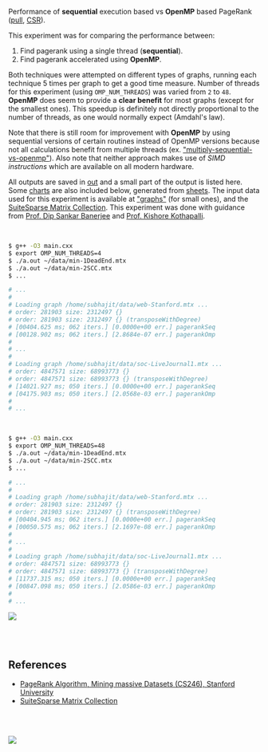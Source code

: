 Performance of **sequential** execution based vs **OpenMP** based PageRank
([pull], [CSR]).

This experiment was for comparing the performance between:
1. Find pagerank using a single thread (**sequential**).
2. Find pagerank accelerated using **OpenMP**.

Both techniques were attempted on different types of graphs, running each
technique 5 times per graph to get a good time measure. Number of threads
for this experiment (using `OMP_NUM_THREADS`) was varied from `2` to `48`.
**OpenMP** does seem to provide a **clear benefit** for most graphs (except
for the smallest ones). This speedup is definitely not directly proportional
to the number of threads, as one would normally expect (Amdahl's law).

Note that there is still room for improvement with **OpenMP** by using
sequential versions of certain routines instead of OpenMP versions because
not all calculations benefit from multiple threads (ex.
["multiply-sequential-vs-openmp"]). Also note that neither approach makes
use of *SIMD instructions* which are available on all modern hardware.

All outputs are saved in [out](out/) and a small part of the output is listed
here. Some [charts] are also included below, generated from [sheets]. The input
data used for this experiment is available at ["graphs"] (for small ones), and
the [SuiteSparse Matrix Collection]. This experiment was done with guidance
from [Prof. Dip Sankar Banerjee] and [Prof. Kishore Kothapalli].

<br>

```bash
$ g++ -O3 main.cxx
$ export OMP_NUM_THREADS=4
$ ./a.out ~/data/min-1DeadEnd.mtx
$ ./a.out ~/data/min-2SCC.mtx
$ ...

# ...
#
# Loading graph /home/subhajit/data/web-Stanford.mtx ...
# order: 281903 size: 2312497 {}
# order: 281903 size: 2312497 {} (transposeWithDegree)
# [00404.625 ms; 062 iters.] [0.0000e+00 err.] pagerankSeq
# [00128.902 ms; 062 iters.] [2.8684e-07 err.] pagerankOmp
#
# ...
#
# Loading graph /home/subhajit/data/soc-LiveJournal1.mtx ...
# order: 4847571 size: 68993773 {}
# order: 4847571 size: 68993773 {} (transposeWithDegree)
# [14021.927 ms; 050 iters.] [0.0000e+00 err.] pagerankSeq
# [04175.903 ms; 050 iters.] [2.0568e-03 err.] pagerankOmp
#
# ...
```

<br>

```bash
$ g++ -O3 main.cxx
$ export OMP_NUM_THREADS=48
$ ./a.out ~/data/min-1DeadEnd.mtx
$ ./a.out ~/data/min-2SCC.mtx
$ ...

# ...
#
# Loading graph /home/subhajit/data/web-Stanford.mtx ...
# order: 281903 size: 2312497 {}
# order: 281903 size: 2312497 {} (transposeWithDegree)
# [00404.945 ms; 062 iters.] [0.0000e+00 err.] pagerankSeq
# [00050.575 ms; 062 iters.] [2.1697e-08 err.] pagerankOmp
#
# ...
#
# Loading graph /home/subhajit/data/soc-LiveJournal1.mtx ...
# order: 4847571 size: 68993773 {}
# order: 4847571 size: 68993773 {} (transposeWithDegree)
# [11737.315 ms; 050 iters.] [0.0000e+00 err.] pagerankSeq
# [00847.098 ms; 050 iters.] [2.0586e-03 err.] pagerankOmp
#
# ...
```

[![](https://i.imgur.com/Quuaqnv.gif)][sheets]

<br>
<br>


## References

- [PageRank Algorithm, Mining massive Datasets (CS246), Stanford University](https://www.youtube.com/watch?v=ke9g8hB0MEo)
- [SuiteSparse Matrix Collection]

<br>
<br>

[![](https://i.imgur.com/5vdxPZ3.jpg)](https://www.youtube.com/watch?v=rKv_l1RnSqs)

[Prof. Dip Sankar Banerjee]: https://sites.google.com/site/dipsankarban/
[Prof. Kishore Kothapalli]: https://cstar.iiit.ac.in/~kkishore/
[SuiteSparse Matrix Collection]: https://suitesparse-collection-website.herokuapp.com
["graphs"]: https://github.com/puzzlef/graphs
["multiply-sequential-vs-openmp"]: https://github.com/puzzlef/multiply-sequential-vs-openmp
[pull]: https://github.com/puzzlef/pagerank-push-vs-pull
[CSR]: https://github.com/puzzlef/pagerank-class-vs-csr
[charts]: https://photos.app.goo.gl/Bd8bwdZbppkdUQTU9
[sheets]: https://docs.google.com/spreadsheets/d/1Mzmo9KYunJ9yv2ZNwFv73qPjf9VYNaP5YXJT0HVZgpo/edit?usp=sharing
